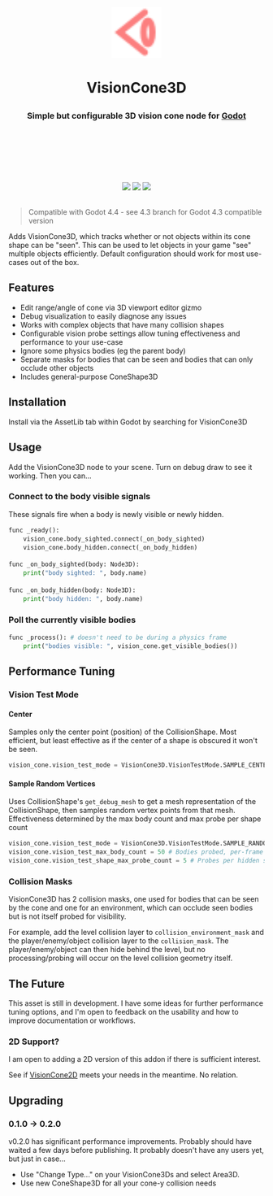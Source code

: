 <div align="center">
	<br/>
	<br/>
	<img src="addons/tattomoosa.vision_cone_3d/icons/VisionCone3D.svg" width="100"/>
	<br/>
	<h1>
		VisionCone3D
		<br/>
		<sub>
		<sub>
		<sub>
		Simple but configurable 3D vision cone node for <a href="https://godotengine.org/">Godot</a>
		</sub>
		</sub>
		</sub>
		<br/>
		<br/>
		<br/>
	</h1>
	<br/>
	<br/>
	<img src="./readme_images/demo.png" height="140">
	<img src="./readme_images/stress_test.png" height="140">
	<img src="./readme_images/editor_view.png" height="140">
	<br/>
	<br/>
</div>

> Compatible with Godot 4.4 - see 4.3 branch for Godot 4.3 compatible version

Adds VisionCone3D, which tracks whether or not objects within its cone shape can be "seen".
This can be used to let objects in your game "see" multiple objects efficiently.
Default configuration should work for most use-cases out of the box.

## Features

* Edit range/angle of cone via 3D viewport editor gizmo
* Debug visualization to easily diagnose any issues
* Works with complex objects that have many collision shapes
* Configurable vision probe settings allow tuning effectiveness and performance to your use-case
* Ignore some physics bodies (eg the parent body)
* Separate masks for bodies that can be seen and bodies that can only occlude other objects
* Includes general-purpose ConeShape3D

## Installation

Install via the AssetLib tab within Godot by searching for VisionCone3D

## Usage

Add the VisionCone3D node to your scene. Turn on debug draw to see it working. Then you can...

### Connect to the body visible signals

These signals fire when a body is newly visible or newly hidden.

```python
func _ready():
	vision_cone.body_sighted.connect(_on_body_sighted)
	vision_cone.body_hidden.connect(_on_body_hidden)

func _on_body_sighted(body: Node3D):
	print("body sighted: ", body.name)

func _on_body_hidden(body: Node3D):
	print("body hidden: ", body.name)
```

### Poll the currently visible bodies

```python
func _process(): # doesn't need to be during a physics frame
	print("bodies visible: ", vision_cone.get_visible_bodies())
```

## Performance Tuning

### Vision Test Mode

#### Center

Samples only the center point (position) of the CollisionShape. Most efficient, but least effective
as if the center of a shape is obscured it won't be seen.

```python
vision_cone.vision_test_mode = VisionCone3D.VisionTestMode.SAMPLE_CENTER
```

#### Sample Random Vertices

Uses CollisionShape's `get_debug_mesh` to get a mesh representation of the CollisionShape,
then samples random vertex points from that mesh.
Effectiveness determined by the max body count and max probe per shape count

```python
vision_cone.vision_test_mode = VisionCone3D.VisionTestMode.SAMPLE_RANDOM_VERTICES
vision_cone.vision_test_max_body_count = 50 # Bodies probed, per-frame
vision_cone.vision_test_shape_max_probe_count = 5 # Probes per hidden shape
```

### Collision Masks

VisionCone3D has 2 collision masks, one used for bodies that can be seen by the cone and one for an environment,
which can occlude seen bodies but is not itself probed for visibility.

For example, add the level collision layer to `collision_environment_mask` and the player/enemy/object collision layer to the `collision_mask`.
The player/enemy/object can then hide behind the level, but no processing/probing will occur on the level collision geometry itself.

## The Future

This asset is still in development. I have some ideas for further performance tuning options, and I'm open to feedback on the usability and how to improve documentation or workflows.

### 2D Support?

I am open to adding a 2D version of this addon if there is sufficient interest.

See if [VisionCone2D](https://github.com/d-bucur/godot-vision-cone) meets your needs in the meantime. No relation.

## Upgrading

### 0.1.0 -> 0.2.0

v0.2.0 has significant performance improvements. Probably should have waited a few days before publishing. It probably doesn't have any users yet, but just in case...

* Use "Change Type..." on your VisionCone3Ds and select Area3D.
* Use new ConeShape3D for all your cone-y collision needs